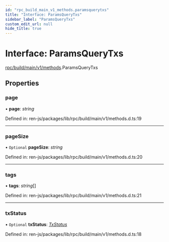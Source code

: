 ```yaml
---
id: "rpc_build_main_v1_methods.paramsquerytxs"
title: "Interface: ParamsQueryTxs"
sidebar_label: "ParamsQueryTxs"
custom_edit_url: null
hide_title: true
---
```


# Interface: ParamsQueryTxs

[rpc/build/main/v1/methods](../modules/rpc_build_main_v1_methods.md).ParamsQueryTxs

## Properties

### page

• **page**: *string*

Defined in: ren-js/packages/lib/rpc/build/main/v1/methods.d.ts:19

___

### pageSize

• `Optional` **pageSize**: *string*

Defined in: ren-js/packages/lib/rpc/build/main/v1/methods.d.ts:20

___

### tags

• **tags**: *string*[]

Defined in: ren-js/packages/lib/rpc/build/main/v1/methods.d.ts:21

___

### txStatus

• `Optional` **txStatus**: [*TxStatus*](../enums/interfaces_build_main_types.txstatus.md)

Defined in: ren-js/packages/lib/rpc/build/main/v1/methods.d.ts:18
